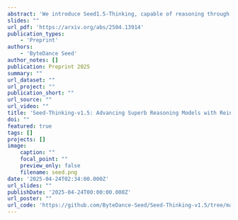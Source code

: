 ```yaml
---
abstract: 'We introduce Seed1.5-Thinking, capable of reasoning through thinking before responding, resulting in improved performance on a wide range of benchmarks. Seed1.5-Thinking achieves 86.7 on AIME 2024, 55.0 on Codeforces and 77.3 on GPQA, demonstrating excellent reasoning abilities in STEM and coding. Beyond reasoning tasks, the method demonstrates notable generalization across diverse domains. For instance, it surpasses DeepSeek R1 by 8% in win rate on non-reasoning tasks, indicating its broader applicability. Compared to other state-of-the-art reasoning models, Seed1.5-Thinking is a Mixture-of-Experts (MoE) model with a relatively small size, featuring 20B activated and 200B total parameters. As part of our effort to assess generalized reasoning, we develop two internal benchmarks, BeyondAIME and Codeforces, both of which will be publicly released to support future research. '
slides: ""
url_pdf: 'https://arxiv.org/abs/2504.13914'
publication_types:
    - 'Preprint'
authors:
    - 'ByteDance Seed'
author_notes: []
publication: Preprint 2025
summary: ""
url_dataset: ""
url_project: ""
publication_short: ""
url_source: ""
url_video: ""
title: 'Seed-Thinking-v1.5: Advancing Superb Reasoning Models with Reinforcement Learning'
doi: ""
featured: true
tags: []
projects: []
image:
    caption: ""
    focal_point: ""
    preview_only: false
    filename: seed.png
date: '2025-04-24T02:34:00.000Z'
url_slides: ""
publishDate: '2025-04-24T00:00:00.000Z'
url_poster: ""
url_code: 'https://github.com/ByteDance-Seed/Seed-Thinking-v1.5/tree/main'
---
```

